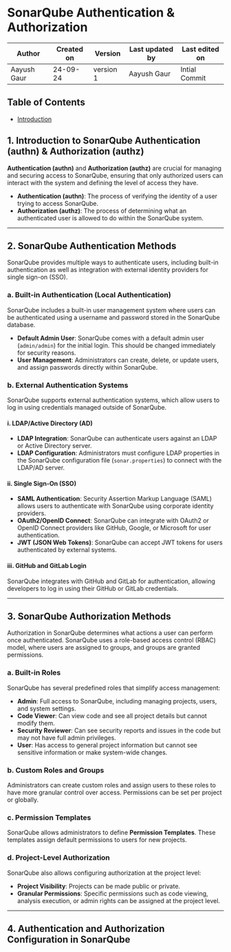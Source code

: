 # SonarQube Authentication & Authorization

| Author        | Created on | Version | Last updated by | Last edited on |
  |-------------|---------|-------------|-------------|---------|
  | Aayush Gaur | 24-09-24 | version 1 | Aayush Gaur | Intial Commit |

## Table of Contents
- [Introduction](#introduction)

## 1. Introduction to SonarQube Authentication (authn) & Authorization (authz)

**Authentication (authn)** and **Authorization (authz)** are crucial for managing and securing access to SonarQube, ensuring that only authorized users can interact with the system and defining the level of access they have.

- **Authentication (authn)**: The process of verifying the identity of a user trying to access SonarQube.
- **Authorization (authz)**: The process of determining what an authenticated user is allowed to do within the SonarQube system.

---

## 2. SonarQube Authentication Methods

SonarQube provides multiple ways to authenticate users, including built-in authentication as well as integration with external identity providers for single sign-on (SSO).

### a. Built-in Authentication (Local Authentication)

SonarQube includes a built-in user management system where users can be authenticated using a username and password stored in the SonarQube database. 

- **Default Admin User**: SonarQube comes with a default admin user (`admin/admin`) for the initial login. This should be changed immediately for security reasons.
- **User Management**: Administrators can create, delete, or update users, and assign passwords directly within SonarQube.

### b. External Authentication Systems

SonarQube supports external authentication systems, which allow users to log in using credentials managed outside of SonarQube.

#### i. LDAP/Active Directory (AD)

- **LDAP Integration**: SonarQube can authenticate users against an LDAP or Active Directory server.
- **LDAP Configuration**: Administrators must configure LDAP properties in the SonarQube configuration file (`sonar.properties`) to connect with the LDAP/AD server.

#### ii. Single Sign-On (SSO)

- **SAML Authentication**: Security Assertion Markup Language (SAML) allows users to authenticate with SonarQube using corporate identity providers.
- **OAuth2/OpenID Connect**: SonarQube can integrate with OAuth2 or OpenID Connect providers like GitHub, Google, or Microsoft for user authentication.
- **JWT (JSON Web Tokens)**: SonarQube can accept JWT tokens for users authenticated by external systems.

#### iii. GitHub and GitLab Login

SonarQube integrates with GitHub and GitLab for authentication, allowing developers to log in using their GitHub or GitLab credentials.

---

## 3. SonarQube Authorization Methods

Authorization in SonarQube determines what actions a user can perform once authenticated. SonarQube uses a role-based access control (RBAC) model, where users are assigned to groups, and groups are granted permissions.

### a. Built-in Roles

SonarQube has several predefined roles that simplify access management:

- **Admin**: Full access to SonarQube, including managing projects, users, and system settings.
- **Code Viewer**: Can view code and see all project details but cannot modify them.
- **Security Reviewer**: Can see security reports and issues in the code but may not have full admin privileges.
- **User**: Has access to general project information but cannot see sensitive information or make system-wide changes.

### b. Custom Roles and Groups

Administrators can create custom roles and assign users to these roles to have more granular control over access. Permissions can be set per project or globally.

### c. Permission Templates

SonarQube allows administrators to define **Permission Templates**. These templates assign default permissions to users for new projects.

### d. Project-Level Authorization

SonarQube also allows configuring authorization at the project level:

- **Project Visibility**: Projects can be made public or private.
- **Granular Permissions**: Specific permissions such as code viewing, analysis execution, or admin rights can be assigned at the project level.

---

## 4. Authentication and Authorization Configuration in SonarQube
